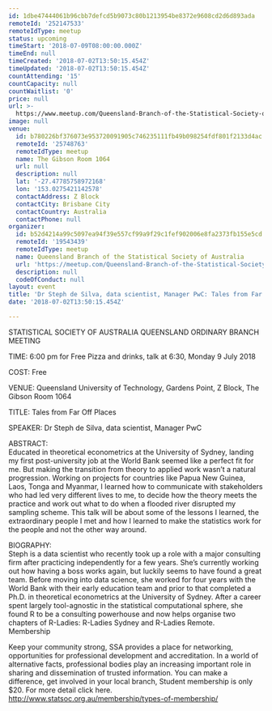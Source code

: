 ```yaml
---
id: 1dbe47444061b96cbb7defcd5b9073c80b1213954be8372e9608cd2d6d893ada
remoteId: '252147533'
remoteIdType: meetup
status: upcoming
timeStart: '2018-07-09T08:00:00.000Z'
timeEnd: null
timeCreated: '2018-07-02T13:50:15.454Z'
timeUpdated: '2018-07-02T13:50:15.454Z'
countAttending: '15'
countCapacity: null
countWaitlist: '0'
price: null
url: >-
  https://www.meetup.com/Queensland-Branch-of-the-Statistical-Society-of-Australia/events/252147533/
image: null
venue:
  id: b780226bf376073e953720091905c746235111fb49b098254fdf801f2133d4ac
  remoteId: '25748763'
  remoteIdType: meetup
  name: The Gibson Room 1064
  url: null
  description: null
  lat: '-27.47785758972168'
  lon: '153.0275421142578'
  contactAddress: Z Block
  contactCity: Brisbane City
  contactCountry: Australia
  contactPhone: null
organizer:
  id: b52d4214a99c5097ea94f39e557cf99a9f29c1fef902006e8fa2373fb155e5cd
  remoteId: '19543439'
  remoteIdType: meetup
  name: Queensland Branch of the Statistical Society of Australia
  url: 'https://meetup.com/Queensland-Branch-of-the-Statistical-Society-of-Australia'
  description: null
  codeOfConduct: null
layout: event
title: 'Dr Steph de Silva, data scientist, Manager PwC: Tales from Far Off Places'
date: '2018-07-02T13:50:15.454Z'

---
```

<p>STATISTICAL SOCIETY OF AUSTRALIA QUEENSLAND ORDINARY BRANCH MEETING</p> <p>TIME: 6:00 pm for Free Pizza and drinks, talk at 6:30, Monday 9 July 2018</p> <p>COST: Free</p> <p>VENUE: Queensland University of Technology, Gardens Point, Z Block, The Gibson Room 1064</p> <p>TITLE: Tales from Far Off Places</p> <p>SPEAKER: Dr Steph de Silva, data scientist, Manager PwC</p> <p>ABSTRACT:<br/>Educated in theoretical econometrics at the University of Sydney, landing my first post-university job at the World Bank seemed like a perfect fit for me. But making the transition from theory to applied work wasn’t a natural progression. Working on projects for countries like Papua New Guinea, Laos, Tonga and Myanmar, I learned how to communicate with stakeholders who had led very different lives to me, to decide how the theory meets the practice and work out what to do when a flooded river disrupted my sampling scheme. This talk will be about some of the lessons I learned, the extraordinary people I met and how I learned to make the statistics work for the people and not the other way around.</p> <p>BIOGRAPHY:<br/>Steph is a data scientist who recently took up a role with a major consulting firm after practicing independently for a few years. She’s currently working out how having a boss works again, but luckily seems to have found a great team. Before moving into data science, she worked for four years with the World Bank with their early education team and prior to that completed a Ph.D. in theoretical econometrics at the University of Sydney. After a career spent largely tool-agnostic in the statistical computational sphere, she found R to be a consulting powerhouse and now helps organise two chapters of R-Ladies: R-Ladies Sydney and R-Ladies Remote.<br/>Membership</p> <p>Keep your community strong, SSA provides a place for networking, opportunities for professional development and accreditation. In a world of alternative facts, professional bodies play an increasing important role in sharing and dissemination of trusted information. You can make a difference, get involved in your local branch, Student membership is only $20. For more detail click here. <a href="http://www.statsoc.org.au/membership/types-of-membership/" class="linkified">http://www.statsoc.org.au/membership/types-of-membership/</a></p>
